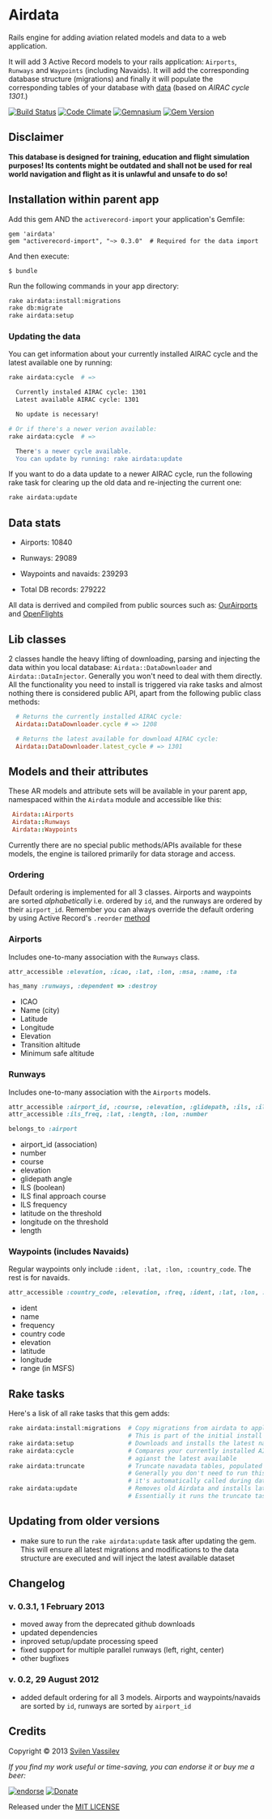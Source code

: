 # Airdata

Rails engine for adding aviation related models and data to a web application.

It will add 3 Active Record models to your rails application: `Airports`, `Runways`
and `Waypoints` (including Navaids). It will add the corresponding database
structure (migrations) and finally it will populate the corresponding tables of
your database with [data](#data-stats) (based on *AIRAC cycle 1301*.)

[![Build Status](https://secure.travis-ci.org/tarakanbg/airdata.png)](http://travis-ci.org/tarakanbg/airdata)
[![Code Climate](https://codeclimate.com/badge.png)](https://codeclimate.com/github/tarakanbg/airdata)
[![Gemnasium](https://gemnasium.com/tarakanbg/airdata.png?travis)](https://gemnasium.com/tarakanbg/airdata)
[![Gem Version](https://badge.fury.io/rb/airdata.png)](http://badge.fury.io/rb/airdata)

## Disclaimer

**This database is designed for training, education and flight simulation purposes! Its contents might be outdated
and shall not be used for real world navigation and flight as it is unlawful and unsafe to do so!**

## Installation within parent app

Add this gem AND the `activerecord-import` your application's Gemfile:

    gem 'airdata'
    gem "activerecord-import", "~> 0.3.0"  # Required for the data import

And then execute:

    $ bundle

Run the following commands in your app directory:

```sh
rake airdata:install:migrations
rake db:migrate
rake airdata:setup
```

### Updating the data

You can get information about your currently installed AIRAC cycle and the
latest available one by running:

```sh
rake airdata:cycle  # =>

  Currently instaled AIRAC cycle: 1301
  Latest available AIRAC cycle: 1301

  No update is necessary!

# Or if there's a newer verion available:
rake airdata:cycle  # =>

  There's a newer cycle available.
  You can update by running: rake airdata:update
```

If you want to do a data update to a newer AIRAC cycle, run the following
rake task for clearing up the old data and re-injecting the current one:

```sh
rake airdata:update
```

## Data stats

* Airports: 10840
* Runways: 29089
* Waypoints and navaids: 239293

* Total DB records: 279222

All data is derrived and compiled from public sources such as:
[OurAirports](http://www.ourairports.com/data/) and
[OpenFlights](http://openflights.org/data.html)

## Lib classes

2 classes handle the heavy lifting of downloading, parsing and injecting the data
within you local database: `Airdata::DataDownloader` and `Airdata::DataInjector`.
Generally you won't need to deal with them directly. All the functionality you
need to install is triggered via rake tasks and almost nothing there is
considered public API, apart from the following public class methods:

```ruby
  # Returns the currently installed AIRAC cycle:
  Airdata::DataDownloader.cycle # => 1208

  # Returns the latest available for download AIRAC cycle:
  Airdata::DataDownloader.latest_cycle # => 1301
```

## Models and their attributes

These AR models and attribute sets will be available in your parent app,
namespaced within the `Airdata` module and accessible like this:

```ruby
 Airdata::Airports
 Airdata::Runways
 Airdata::Waypoints
```
Currently there are no special public methods/APIs available for these models,
the engine is tailored primarily for data storage and access.

### Ordering

Default ordering is implemented for all 3 classes. Airports and waypoints are
sorted *alphabetically* i.e. ordered by `id`, and the runways are ordered by their
`airport_id`. Remember you can always override the default ordering by using Active
Record's `.reorder` [method](http://guides.rubyonrails.org/active_record_querying.html#ordering)

### Airports

Includes one-to-many association with the `Runways` class.

```ruby
attr_accessible :elevation, :icao, :lat, :lon, :msa, :name, :ta

has_many :runways, :dependent => :destroy
```
* ICAO
* Name (city)
* Latitude
* Longitude
* Elevation
* Transition altitude
* Minimum safe altitude

### Runways

Includes one-to-many association with the `Airports` models.

```ruby
attr_accessible :airport_id, :course, :elevation, :glidepath, :ils, :ils_fac
attr_accessible :ils_freq, :lat, :length, :lon, :number

belongs_to :airport
```

* airport_id (association)
* number
* course
* elevation
* glidepath angle
* ILS (boolean)
* ILS final approach course
* ILS frequency
* latitude on the threshold
* longitude on the threshold
* length

### Waypoints (includes Navaids)

Regular waypoints only include `:ident, :lat, :lon, :country_code`. The rest is
for navaids.

```ruby
attr_accessible :country_code, :elevation, :freq, :ident, :lat, :lon, :name, :range
```

* ident
* name
* frequency
* country code
* elevation
* latitude
* longitude
* range (in MSFS)

## Rake tasks

Here's a lisk of all rake tasks that this gem adds:

```sh
rake airdata:install:migrations  # Copy migrations from airdata to application.
                                 # This is part of the initial install process.
rake airdata:setup               # Downloads and installs the latest navdata
rake airdata:cycle               # Compares your currently installed AIRAC cycle
                                 # agianst the latest available
rake airdata:truncate            # Truncate navadata tables, populated by Airdata.
                                 # Generally you don't need to run this separately,
                                 # it's automatically called during data updates
rake airdata:update              # Removes old Airdata and installs latest available
                                 # Essentially it runs the truncate task followed by the setup

```

## Updating from older versions

* make sure to run the `rake airdata:update` task after updating the gem. This
  will ensure all latest migrations and modifications to the data structure are
  executed and will inject the latest available dataset

## Changelog

### v. 0.3.1, 1 February 2013

* moved away from the deprecated github downloads
* updated dependencies
* inproved setup/update processing speed
* fixed support for multiple parallel runways (left, right, center)
* other bugfixes

### v. 0.2, 29 August 2012

* added default ordering for all 3 models. Airports and waypoints/navaids are
sorted by `id`, runways are sorted by `airport_id`

## Credits

Copyright © 2013 [Svilen Vassilev](http://svilen.rubystudio.net)

*If you find my work useful or time-saving, you can endorse it or buy me a beer:*

[![endorse](http://api.coderwall.com/svilenv/endorsecount.png)](http://coderwall.com/svilenv)
[![Donate](https://www.paypalobjects.com/en_US/i/btn/btn_donate_SM.gif)](https://www.paypal.com/cgi-bin/webscr?cmd=_s-xclick&hosted_button_id=5FR7AQA4PLD8A)

Released under the [MIT LICENSE](https://github.com/tarakanbg/airdata/blob/master/LICENSE)
